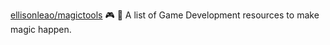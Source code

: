 
[ellisonleao/magictools](https://github.com/ellisonleao/magictools)
:video_game: :memo: A list of Game Development resources to make magic happen.
